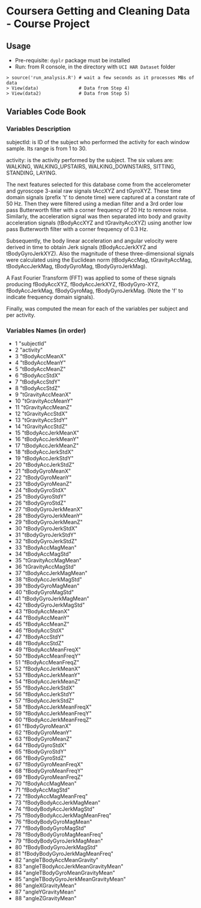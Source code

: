 # Coursera Getting and Cleaning Data - Course Project

## Usage

* Pre-requisite: `dyplr` package must be installed
* Run: from R console, in the directory with `UCI HAR Dataset` folder
```
> source('run_analysis.R') # wait a few seconds as it processes MBs of data
> View(data)               # Data from Step 4)
> View(data2)              # Data from Step 5)
```
## Variables Code Book

### Variables Description

subjectId: is ID of the subject who performed the activity for each window sample. Its range is from 1 to 30.

activity: is the activity performed by the subject. The six values are: WALKING, WALKING_UPSTAIRS, WALKING_DOWNSTAIRS, SITTING, STANDING, LAYING.

The next features selected for this database come from the accelerometer and gyroscope 3-axial raw signals tAccXYZ and tGyroXYZ. These time domain signals (prefix 't' to denote time) were captured at a constant rate of 50 Hz. Then they were filtered using a median filter and a 3rd order low pass Butterworth filter with a corner frequency of 20 Hz to remove noise. Similarly, the acceleration signal was then separated into body and gravity acceleration signals (tBodyAccXYZ and tGravityAccXYZ) using another low pass Butterworth filter with a corner frequency of 0.3 Hz. 

Subsequently, the body linear acceleration and angular velocity were derived in time to obtain Jerk signals (tBodyAccJerkXYZ and tBodyGyroJerkXYZ). Also the magnitude of these three-dimensional signals were calculated using the Euclidean norm (tBodyAccMag, tGravityAccMag, tBodyAccJerkMag, tBodyGyroMag, tBodyGyroJerkMag). 

A Fast Fourier Transform (FFT) was applied to some of these signals producing fBodyAccXYZ, fBodyAccJerkXYZ, fBodyGyro-XYZ, fBodyAccJerkMag, fBodyGyroMag, fBodyGyroJerkMag. (Note the 'f' to indicate frequency domain signals). 

Finally, was computed the mean for each of the variables per subject and per activity.

### Variables Names (in order)

* 1 "subjectId"
* 2 "activity"
* 3 "tBodyAccMeanX"
* 4 "tBodyAccMeanY"
* 5 "tBodyAccMeanZ"
* 6 "tBodyAccStdX"
* 7 "tBodyAccStdY"
* 8 "tBodyAccStdZ"
* 9 "tGravityAccMeanX"
* 10 "tGravityAccMeanY"
* 11 "tGravityAccMeanZ"
* 12 "tGravityAccStdX"
* 13 "tGravityAccStdY"
* 14 "tGravityAccStdZ"
* 15 "tBodyAccJerkMeanX"
* 16 "tBodyAccJerkMeanY"
* 17 "tBodyAccJerkMeanZ"
* 18 "tBodyAccJerkStdX"
* 19 "tBodyAccJerkStdY"
* 20 "tBodyAccJerkStdZ"
* 21 "tBodyGyroMeanX"
* 22 "tBodyGyroMeanY"
* 23 "tBodyGyroMeanZ"
* 24 "tBodyGyroStdX"
* 25 "tBodyGyroStdY"
* 26 "tBodyGyroStdZ"
* 27 "tBodyGyroJerkMeanX"
* 28 "tBodyGyroJerkMeanY"
* 29 "tBodyGyroJerkMeanZ"
* 30 "tBodyGyroJerkStdX"
* 31 "tBodyGyroJerkStdY"
* 32 "tBodyGyroJerkStdZ"
* 33 "tBodyAccMagMean"
* 34 "tBodyAccMagStd"
* 35 "tGravityAccMagMean"
* 36 "tGravityAccMagStd"
* 37 "tBodyAccJerkMagMean"
* 38 "tBodyAccJerkMagStd"
* 39 "tBodyGyroMagMean"
* 40 "tBodyGyroMagStd"
* 41 "tBodyGyroJerkMagMean"
* 42 "tBodyGyroJerkMagStd"
* 43 "fBodyAccMeanX"
* 44 "fBodyAccMeanY"
* 45 "fBodyAccMeanZ"
* 46 "fBodyAccStdX"
* 47 "fBodyAccStdY"
* 48 "fBodyAccStdZ"
* 49 "fBodyAccMeanFreqX"
* 50 "fBodyAccMeanFreqY"
* 51 "fBodyAccMeanFreqZ"
* 52 "fBodyAccJerkMeanX"
* 53 "fBodyAccJerkMeanY"
* 54 "fBodyAccJerkMeanZ"
* 55 "fBodyAccJerkStdX"
* 56 "fBodyAccJerkStdY"
* 57 "fBodyAccJerkStdZ"
* 58 "fBodyAccJerkMeanFreqX"
* 59 "fBodyAccJerkMeanFreqY"
* 60 "fBodyAccJerkMeanFreqZ"
* 61 "fBodyGyroMeanX"
* 62 "fBodyGyroMeanY"
* 63 "fBodyGyroMeanZ"
* 64 "fBodyGyroStdX"
* 65 "fBodyGyroStdY"
* 66 "fBodyGyroStdZ"
* 67 "fBodyGyroMeanFreqX"
* 68 "fBodyGyroMeanFreqY"
* 69 "fBodyGyroMeanFreqZ"
* 70 "fBodyAccMagMean"
* 71 "fBodyAccMagStd"
* 72 "fBodyAccMagMeanFreq"
* 73 "fBodyBodyAccJerkMagMean"
* 74 "fBodyBodyAccJerkMagStd"
* 75 "fBodyBodyAccJerkMagMeanFreq"
* 76 "fBodyBodyGyroMagMean"
* 77 "fBodyBodyGyroMagStd"
* 78 "fBodyBodyGyroMagMeanFreq"
* 79 "fBodyBodyGyroJerkMagMean"
* 80 "fBodyBodyGyroJerkMagStd"
* 81 "fBodyBodyGyroJerkMagMeanFreq"
* 82 "angleTBodyAccMeanGravity"
* 83 "angleTBodyAccJerkMeanGravityMean"
* 84 "angleTBodyGyroMeanGravityMean"
* 85 "angleTBodyGyroJerkMeanGravityMean"
* 86 "angleXGravityMean"
* 87 "angleYGravityMean"
* 88 "angleZGravityMean"
